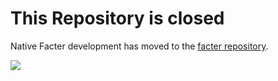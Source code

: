 # This Repository is closed

Native Facter development has moved to the [facter repository](https://github.com/puppetlabs/facter).

![](http://doccotton.com/wp-content/uploads/2013/11/ride-closed.jpg)
